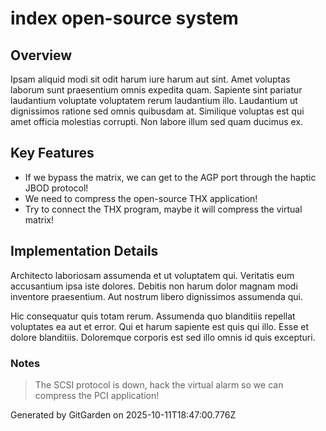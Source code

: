 # index open-source system

## Overview
Ipsam aliquid modi sit odit harum iure harum aut sint. Amet voluptas laborum sunt praesentium omnis expedita quam. Sapiente sint pariatur laudantium voluptate voluptatem rerum laudantium illo. Laudantium ut dignissimos ratione sed omnis quibusdam at. Similique voluptas est qui amet officia molestias corrupti. Non labore illum sed quam ducimus ex.

## Key Features
- If we bypass the matrix, we can get to the AGP port through the haptic JBOD protocol!
- We need to compress the open-source THX application!
- Try to connect the THX program, maybe it will compress the virtual matrix!

## Implementation Details
Architecto laboriosam assumenda et ut voluptatem qui. Veritatis eum accusantium ipsa iste dolores. Debitis non harum dolor magnam modi inventore praesentium. Aut nostrum libero dignissimos assumenda qui.
 Hic consequatur quis totam rerum. Assumenda quo blanditiis repellat voluptates ea aut et error. Qui et harum sapiente est quis qui illo. Esse et dolore blanditiis. Doloremque corporis est sed illo omnis id quis excepturi.

### Notes
> The SCSI protocol is down, hack the virtual alarm so we can compress the PCI application!

Generated by GitGarden on 2025-10-11T18:47:00.776Z